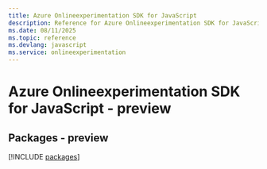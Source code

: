 ```yaml
---
title: Azure Onlineexperimentation SDK for JavaScript
description: Reference for Azure Onlineexperimentation SDK for JavaScript
ms.date: 08/11/2025
ms.topic: reference
ms.devlang: javascript
ms.service: onlineexperimentation
---
```

# Azure Onlineexperimentation SDK for JavaScript - preview
## Packages - preview
[!INCLUDE [packages](onlineexperimentation-index.md)]